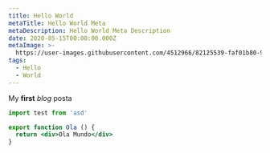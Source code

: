 ```yaml
---
title: Hello World
metaTitle: Hello World Meta
metaDescription: Hello World Meta Description
date: 2020-05-15T00:00:00.000Z
metaImage: >-
  https://user-images.githubusercontent.com/4512966/82125539-faf01b80-977c-11ea-931f-d0dc6ae2f49c.jpg
tags:
  - Hello
  - World
---
```

My **first** _blog_ posta

```jsx
import test from 'asd'

export function Ola () {
  return <div>Ola Mundo</div>
}
```
